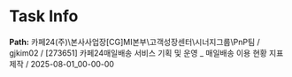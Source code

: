 # Task Info

**Path:** 카페24(주)\본사사업장\[CG]MI본부\고객성장센터\시너지그룹\PnP팀 / gjkim02 / [273651] 카페24매일배송 서비스 기획 및 운영 _ 매일배송 이용 현황 지표 제작 / 2025-08-01_00-00-00

